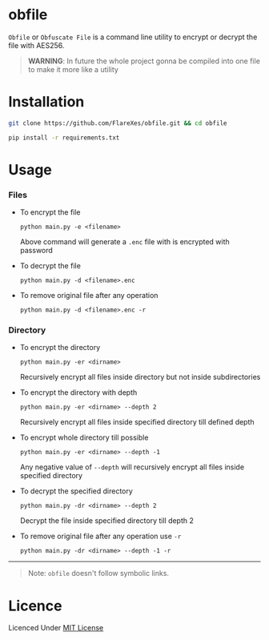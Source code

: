 # obfile
`Obfile` or `Obfuscate File` is a command line utility to encrypt or decrypt the file with AES256.

> **WARNING**: In future the whole project gonna be compiled into one file to make it more like a utility

# Installation
```bash
git clone https://github.com/FlareXes/obfile.git && cd obfile

pip install -r requirements.txt
```

# Usage
### Files
- To encrypt the file
    ```
    python main.py -e <filename>
    ```
    Above command will generate a `.enc` file with is encrypted with password


- To decrypt the file
    ```
    python main.py -d <filename>.enc
    ```

- To remove original file after any operation
    ```
    python main.py -d <filename>.enc -r
    ```
### Directory
- To encrypt the directory
    ```
    python main.py -er <dirname>
    ```
    Recursively encrypt all files inside directory but not inside subdirectories


- To encrypt the directory with depth
    ```
    python main.py -er <dirname> --depth 2
    ```
    Recursively encrypt all files inside specified directory till defined depth


- To encrypt whole directory till possible
    ```
    python main.py -er <dirname> --depth -1
    ```
    Any negative value of `--depth` will recursively encrypt all files inside specified directory


- To decrypt the specified directory
    ```
    python main.py -dr <dirname> --depth 2
    ```
  Decrypt the file inside specified directory till depth 2


- To remove original file after any operation use `-r`
    ```
    python main.py -dr <dirname> --depth -1 -r
    ```

---

> Note: `obfile` doesn't follow symbolic links.
# Licence 
Licenced Under [MIT License](LICENSE)